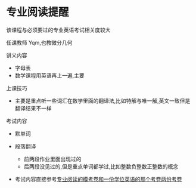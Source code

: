 # 专业阅读提醒

该课程与必须要过的专业英语考试相关度较大

任课教师 Yqm,也教微分几何

讲义内容

- 字母表
- 数学课程用英语再上一遍,主要

上课技巧

- 主要是重点听一些词汇在数学里面的翻译法,比如特解与唯一解,英文一致但是翻译结果不一样

考试内容

- 默单词

- 段落翻译
  - 前两段作业里面出现过的
  - 后两段没见过的,但是重点单词都学过,比如整数负整数正整数的概念
- 考试内容直接参考[专业阅读的模考卷和一份学位英语的那个考卷两份考卷](./课件与教材)

